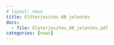 ```yaml
---
# layout: news
title: Előterjesztés AB jelentés
docs:
  - file: Eloterjesztes_AB_jelentes.pdf
categories: [news]
---
```

